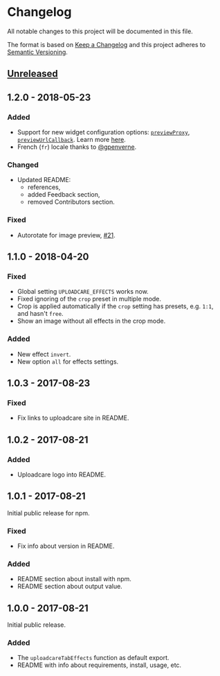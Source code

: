 # Changelog

All notable changes to this project will be documented in this file.

The format is based on [Keep a Changelog](http://keepachangelog.com/en/1.0.0/)
and this project adheres to [Semantic Versioning](http://semver.org/spec/v2.0.0.html).

## [Unreleased]



[Unreleased]: https://github.com/uploadcare/uploadcare-widget-tab-effects/compare/v1.2.0...HEAD

## 1.2.0 - 2018-05-23

### Added

* Support for new widget configuration options:
  [`previewProxy`](https://uploadcare.com/docs/uploads/widget/config/#option-preview-proxy),
  [`previewUrlCallback`](https://uploadcare.com/docs/uploads/widget/config/#option-preview-url-callback).
  Learn more [here](https://uploadcare.com/docs/uploads/widget/secure_urls/).
* French (`fr`) locale thanks to [@gpenverne](https://github.com/gpenverne).

### Changed

* Updated README:
  * references,
  * added Feedback section,
  * removed Contributors section.

### Fixed

* Autorotate for image preview, [#21][github-pr-21].

[github-pr-21]: https://github.com/uploadcare/uploadcare-widget-tab-effects/pull/21

## 1.1.0 - 2018-04-20

### Fixed

* Global setting `UPLOADCARE_EFFECTS` works now.
* Fixed ignoring of the `crop` preset in multiple mode.
* Crop is applied automatically if
  the `crop` setting has presets, e.g. `1:1`, and hasn't `free`.
* Show an image without all effects in the crop mode.

### Added

* New effect `invert`.
* New option `all` for effects settings.

## 1.0.3 - 2017-08-23

### Fixed

* Fix links to uploadcare site in README.

## 1.0.2 - 2017-08-21

### Added

* Uploadcare logo into README.

## 1.0.1 - 2017-08-21

Initial public release for npm.

### Fixed

* Fix info about version in README.

### Added

* README section about install with npm.
* README section about output value.

## 1.0.0 - 2017-08-21

Initial public release.

### Added

* The `uploadcareTabEffects` function as default export.
* README with info about requirements, install, usage, etc.
